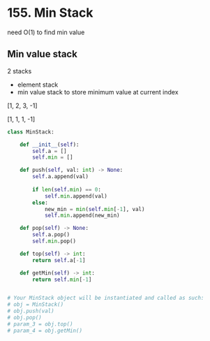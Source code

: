 # 155. Min Stack
need O(1) to find min value

## Min value stack
2 stacks
- element stack
- min value stack to store minimum value at current index

[1, 2, 3, -1]

[1, 1, 1, -1]
  

```python
class MinStack:

    def __init__(self):
        self.a = []
        self.min = []

    def push(self, val: int) -> None:
        self.a.append(val)
        
        if len(self.min) == 0:
            self.min.append(val)
        else:
            new_min = min(self.min[-1], val)
            self.min.append(new_min)

    def pop(self) -> None:
        self.a.pop()
        self.min.pop()

    def top(self) -> int:
        return self.a[-1]

    def getMin(self) -> int:
        return self.min[-1]


# Your MinStack object will be instantiated and called as such:
# obj = MinStack()
# obj.push(val)
# obj.pop()
# param_3 = obj.top()
# param_4 = obj.getMin()
```
